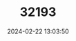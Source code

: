 ---
title: "32193"
category: "Aubregrinia taiensis"
draft: false
date: 2024-02-22 13:03:50
languages:
  Akan: ["Duatadwe kese"]
  English: ["Great Tiger-nut tree"]
---
